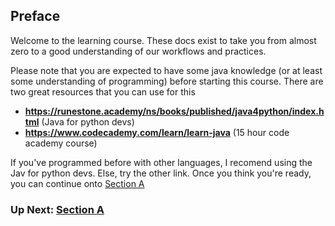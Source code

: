 ## Preface
Welcome to the learning course. These docs exist to take you from almost zero to a good understanding of our workflows and practices.

Please note that you are expected to have some java knowledge (or at least some understanding of programming) before starting this course. There are two great resources that you can use for this

* **https://runestone.academy/ns/books/published/java4python/index.html** (Java for python devs)
* **https://www.codecademy.com/learn/learn-java** (15 hour code academy course)

If you've programmed before with other languages, I recomend using the Jav for python devs. Else, try the other link. Once you think you're ready, you can continue onto [Section A]()

### Up Next: [Section A]()